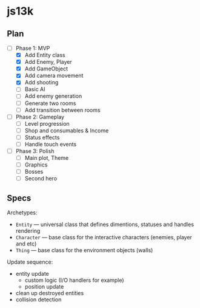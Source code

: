 # js13k

## Plan
- [ ] Phase 1: MVP
  - [x] Add Entity class
  - [x] Add Enemy, Player
  - [x] Add GameObject
  - [x] Add camera movement
  - [x] Add shooting
  - [ ] Basic AI
  - [ ] Add enemy generation
  - [ ] Generate two rooms
  - [ ] Add transition between rooms
- [ ] Phase 2: Gameplay
  - [ ] Level progression
  - [ ] Shop and consumables & Income
  - [ ] Status effects
  - [ ] Handle touch events
- [ ] Phase 3: Polish
  - [ ] Main plot, Theme
  - [ ] Graphics
  - [ ] Bosses
  - [ ] Second hero

## Specs

Archetypes:
- `Entity` — universal class that defines dimentions, statuses and handles rendering
- `Character` — base class for the interactive characters (enemies, player and etc)
- `Thing` — base class for the environment objects (walls)

Update sequence:
- entity update
  - custom logic (I/O handlers for example)
  - position update
- clean up destroyed entities
- collision detection
